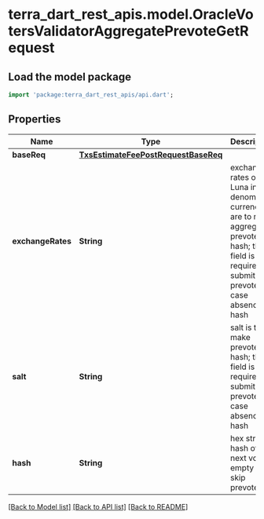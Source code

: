 # terra_dart_rest_apis.model.OracleVotersValidatorAggregatePrevoteGetRequest

## Load the model package
```dart
import 'package:terra_dart_rest_apis/api.dart';
```

## Properties
Name | Type | Description | Notes
------------ | ------------- | ------------- | -------------
**baseReq** | [**TxsEstimateFeePostRequestBaseReq**](TxsEstimateFeePostRequestBaseReq.md) |  | [optional] 
**exchangeRates** | **String** | exchange rates of Luna in denom currencies are to make aggregate prevote hash; this field is required to submit prevote in case absence of hash | [optional] 
**salt** | **String** | salt is to make prevote hash; this field is required to submit prevote in case  absence of hash | [optional] 
**hash** | **String** | hex string; hash of next vote; empty == skip prevote | [optional] 

[[Back to Model list]](../README.md#documentation-for-models) [[Back to API list]](../README.md#documentation-for-api-endpoints) [[Back to README]](../README.md)


